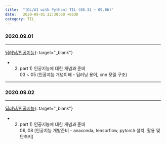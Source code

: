 ```yaml
---
title:  "[DL/AI with Python] TIL (08.31 ~ 09.06)"
date:   2020-09-01 22:30:00 +0530
category: TIL_  
---
```

### 2020.09.01
***  
[딥러닝/인공지능](https://business.fastcampus.co.kr/#){: target="_blank"}    
- 02. part 1) 인공지능에 대한 개념과 준비  
  03 ~ 05 (인공지능 개념이해 - 딥러닝 용어, cnn 모델 구조)  

***  

### 2020.09.02
***  
[딥러닝/인공지능](https://business.fastcampus.co.kr/#){: target="_blank"}    
- 02. part 1) 인공지능에 대한 개념과 준비  
  06, 08 (인공지능 개발준비 - anaconda, tensorflow, pytorch 설치, 활용 및 단축키)  
  

  

  



